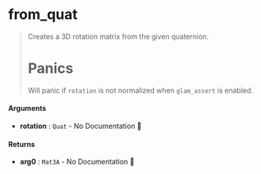 # from\_quat

>  Creates a 3D rotation matrix from the given quaternion.
>  # Panics
>  Will panic if `rotation` is not normalized when `glam_assert` is enabled.

#### Arguments

- **rotation** : `Quat` \- No Documentation 🚧

#### Returns

- **arg0** : `Mat3A` \- No Documentation 🚧